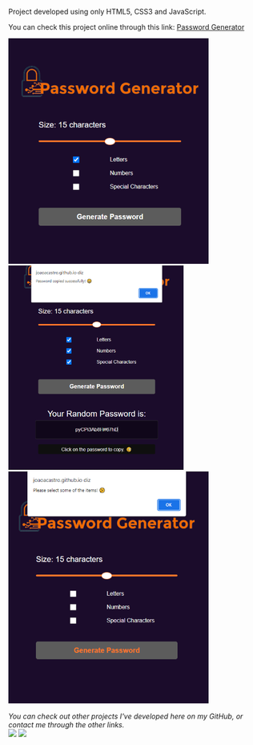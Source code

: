 Project developed using only HTML5, CSS3 and JavaScript.

You can check this project online through this link: <a href="https://joaoacastro.github.io/passwordgenerator/" target="_blank"> Password Generator </a> 

<img width="400em" src="./assets/prtscrn.png"> <img width="350em" src="./assets/prtscrn_2.png">
<img width="400em" src="./assets/prtscrn_err.png">

<i>You can check out other projects I've developed here on my GitHub, or contact me through the other links.</i>
<br>
<a href = "mailto:joaoaccastro@gmail.com"><img src="https://img.shields.io/badge/-Gmail-%23333?style=for-the-badge&logo=gmail&logoColor=white" target="_blank"></a>
<a href="https://www.linkedin.com/in/joao-ac-castro" target="_blank"><img src="https://img.shields.io/badge/-LinkedIn-%230077B5?style=for-the-badge&logo=linkedin&logoColor=white" target="_blank"></a>
